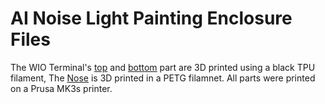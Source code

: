 # AI Noise Light Painting Enclosure Files

The WIO Terminal's [top](Wio_Terminal_Holder_Top.stl) and [bottom](Wio_Terminal_Holder_Bottom.stl) part are 3D printed using a black TPU filament, The [Nose](Nose.stl) is 3D printed in a PETG filamnet. 
All parts were printed on a Prusa MK3s printer.
